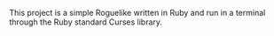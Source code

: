 This project is a simple Roguelike written in Ruby and run in a terminal through the Ruby standard Curses library.

